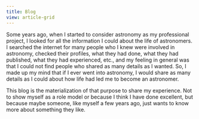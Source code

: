 ```yaml
---
title: Blog
view: article-grid
---
```

Some years ago, when I started to consider astronomy as my professional project, I looked for all the information I could about the life of astronomers. I searched the internet for many people who I knew were involved in astronomy, checked their profiles, what they had done, what they had published, what they had experienced, etc., and my feeling in general was that I could not find people who shared as many details as I wanted. So, I made up my mind that if I ever went into astronomy, I would share as many details as I could about how life had led me to become an astronomer.

This blog is the materialization of that purpose to share my experience. Not to show myself as a role model or because I think I have done excellent, but because maybe someone, like myself a few years ago, just wants to know more about something they like.